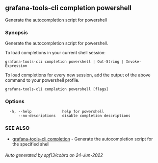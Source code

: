 ## grafana-tools-cli completion powershell

Generate the autocompletion script for powershell

### Synopsis

Generate the autocompletion script for powershell.

To load completions in your current shell session:

	grafana-tools-cli completion powershell | Out-String | Invoke-Expression

To load completions for every new session, add the output of the above command
to your powershell profile.


```
grafana-tools-cli completion powershell [flags]
```

### Options

```
  -h, --help              help for powershell
      --no-descriptions   disable completion descriptions
```

### SEE ALSO

* [grafana-tools-cli completion](grafana-tools-cli_completion.md)	 - Generate the autocompletion script for the specified shell

###### Auto generated by spf13/cobra on 24-Jun-2022

